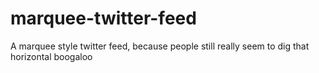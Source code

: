 marquee-twitter-feed
====================

A marquee style twitter feed, because people still really seem to dig that horizontal boogaloo
